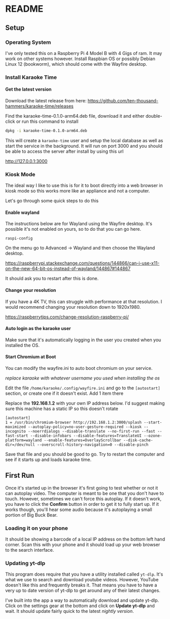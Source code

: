 # README

## Setup

### Operating System

I've only tested this on a Raspberry Pi 4 Model B with 4 Gigs of ram. It may work on other systems however. Install Raspbian OS or possibly Debian Linux 12 (bookworm), which should come with the Wayfire desktop.

### Install Karaoke Time

#### Get the latest version

Download the latest release from here: https://github.com/ten-thousand-hammers/karaoke-time/releases

Find the karaoke-time-0.1.0-arm64.deb file, download it and either double-click or run this command to install

```bash
dpkg -i karaoke-time-0.1.0-arm64.deb
```

This will create a `karaoke-time` user and setup the local database as well as start the service in the background. It will run on port 3000 and you should be able to access the server after install by using this url

http://127.0.0.1:3000

### Kiosk Mode

The ideal way I like to use this is for it to boot directly into a web browser in kiosk mode so this works more like an appliance and not a computer.

Let's go through some quick steps to do this

#### Enable wayland

The instructions below are for Wayland using the Wayfire desktop. It's possible it's not enabled on yours, so to do that you can go here.

```
raspi-config
```

On the menu go to Advanced -> Wayland and then choose the Wayland desktop.

https://raspberrypi.stackexchange.com/questions/144866/can-i-use-x11-on-the-new-64-bit-os-instead-of-wayland/144867#144867

It should ask you to restart after this is done.

#### Change your resolution

If you have a 4K TV, this can struggle with performance at that resolution. I would recommend changing your resolution down to 1920x1980.

https://raspberrytips.com/change-resolution-raspberry-pi/

#### Auto login as the karaoke user

Make sure that it's automatically logging in the user you created when you installed the OS.

#### Start Chromium at Boot

You can modify the wayfire.ini to auto boot chromium on your service.

_replace karaoke with whatever username you used when installing the os_

Edit the file `/home/karaoke/.config/wayfire.ini` and go to the `[autostart]` section, or create one if it doesn't exist. Add 1 item there

Replace the **192.168.1.2** with your own IP address below. I'd suggest making sure this machine has a static IP so this doesn't rotate

```
[autostart]
1 = /usr/bin/chromium-browser http://192.168.1.2:3000/splash --start-maximized --autoplay-policy=no-user-gesture-required --kiosk --incognito --noerrdialogs --disable-translate --no-first-run --fast --fast-start --disable-infobars --disable-features=TranslateUI --ozone-platform=wayland --enable-features=OverlayScrollbar --disk-cache-dir=/dev/null --overscroll-history-navigation=0 --disable-pinch
```

Save that file and you should be good to go. Try to restart the computer and see if it starts up and loads karaoke time.

## First Run

Once it's started up in the browser it's first going to test whether or not it can autoplay video. The computer is meant to be one that you don't have to touch. However, sometimes we can't force this autoplay. If it doesn't work, you have to click the **Confirm** button in order to get it to fully start up. If it works though, you'll hear some audio because it's autoplaying a small portion of Big Buck Bear.

### Loading it on your phone

It should be showing a barcode of a local IP address on the bottom left hand corner. Scan this with your phone and it should load up your web browser to the search interface.

### Updating yt-dlp

This program does require that you have a utility installed called `yt-dlp`. It's what we use to search and download youtube videos. However, YouTube doesn't like this and frequently breaks it. That means you have to have a very up to date version of yt-dlp to get around any of their latest changes.

I've built into the app a way to automatically download and update yt-dlp. Click on the settings gear at the bottom and click on **Update yt-dlp** and wait. It should update fairly quick to the latest _nightly version_.
